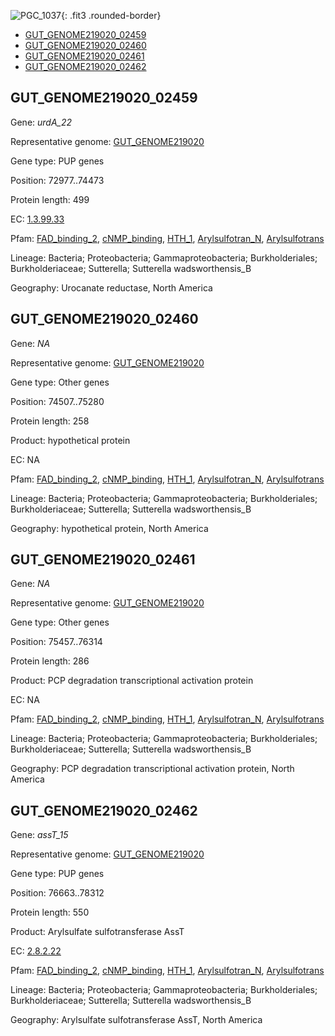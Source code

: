 ![PGC_1037](../static/images/Clusters_figure/PGC_1037.jpg){: .fit3 .rounded-border}

<ul id="myTab" class="nav nav-tabs">
  <li class="active">
        <a href="#tab1" data-toggle="tab">GUT_GENOME219020_02459</a>
  </li>
<li><a href="#tab2" data-toggle="tab">GUT_GENOME219020_02460</a></li>
<li><a href="#tab3" data-toggle="tab">GUT_GENOME219020_02461</a></li>
<li><a href="#tab4" data-toggle="tab">GUT_GENOME219020_02462</a></li>
</ul>

<div id="myTabContent" class="tab-content">
  <div class="tab-pane fade in active" id="tab1">

<h2 id="GUT_GENOME219020_02459">GUT_GENOME219020_02459</h2>
<p>Gene: <em>urdA_22</em>
<p>Representative genome: <a href="https://www.ebi.ac.uk/metagenomics/genomes/MGYG-HGUT-01361">GUT_GENOME219020</a></p>
<p>Gene type: PUP genes</p>
<p>Position: 72977..74473</p>
<p>Protein length: 499</p>
<p>EC: <a href="https://www.brenda-enzymes.org/enzyme.php?ecno=1.3.99.33">1.3.99.33</a></p>
<p>Pfam: <a href="http://pfam.xfam.org/family/FAD_binding_2">FAD_binding_2</a>, <a href="http://pfam.xfam.org/family/cNMP_binding">cNMP_binding</a>, <a href="http://pfam.xfam.org/family/HTH_1">HTH_1</a>, <a href="http://pfam.xfam.org/family/Arylsulfotran_N">Arylsulfotran_N</a>, <a href="http://pfam.xfam.org/family/Arylsulfotrans">Arylsulfotrans</a></p>
<p>Lineage: Bacteria; Proteobacteria; Gammaproteobacteria; Burkholderiales; Burkholderiaceae; Sutterella; Sutterella wadsworthensis_B</p>
<p>Geography: Urocanate reductase, North America</p>
  </div>

  <div class="tab-pane fade" id="tab2">

<h2 id="GUT_GENOME219020_02460">GUT_GENOME219020_02460</h2>
<p>Gene: <em>NA</em></p>
<p>Representative genome: <a href="https://www.ebi.ac.uk/metagenomics/genomes/MGYG-HGUT-01361">GUT_GENOME219020</a></p>
<p>Gene type: Other genes</p>
<p>Position: 74507..75280</p>
<p>Protein length: 258</p>
<p>Product: hypothetical protein</p>
<p>EC: NA</p>
<p>Pfam: <a href="http://pfam.xfam.org/family/FAD_binding_2">FAD_binding_2</a>, <a href="http://pfam.xfam.org/family/cNMP_binding">cNMP_binding</a>, <a href="http://pfam.xfam.org/family/HTH_1">HTH_1</a>, <a href="http://pfam.xfam.org/family/Arylsulfotran_N">Arylsulfotran_N</a>, <a href="http://pfam.xfam.org/family/Arylsulfotrans">Arylsulfotrans</a></p>
<p>Lineage: Bacteria; Proteobacteria; Gammaproteobacteria; Burkholderiales; Burkholderiaceae; Sutterella; Sutterella wadsworthensis_B</p>
<p>Geography: hypothetical protein, North America</p>

  </div>
  <div class="tab-pane fade" id="tab3">

<h2 id="GUT_GENOME219020_02461">GUT_GENOME219020_02461</h2>
<p>Gene: <em>NA</em></p>
<p>Representative genome: <a href="https://www.ebi.ac.uk/metagenomics/genomes/MGYG-HGUT-01361">GUT_GENOME219020</a></p>
<p>Gene type: Other genes</p>
<p>Position: 75457..76314</p>
<p>Protein length: 286</p>
<p>Product: PCP degradation transcriptional activation protein</p>
<p>EC: NA</p>
<p>Pfam: <a href="http://pfam.xfam.org/family/FAD_binding_2">FAD_binding_2</a>, <a href="http://pfam.xfam.org/family/cNMP_binding">cNMP_binding</a>, <a href="http://pfam.xfam.org/family/HTH_1">HTH_1</a>, <a href="http://pfam.xfam.org/family/Arylsulfotran_N">Arylsulfotran_N</a>, <a href="http://pfam.xfam.org/family/Arylsulfotrans">Arylsulfotrans</a></p>
<p>Lineage: Bacteria; Proteobacteria; Gammaproteobacteria; Burkholderiales; Burkholderiaceae; Sutterella; Sutterella wadsworthensis_B</p>
<p>Geography: PCP degradation transcriptional activation protein, North America</p>

  </div>
  <div class="tab-pane fade" id="tab4">

<h2 id="GUT_GENOME219020_02462">GUT_GENOME219020_02462</h2>
<p>Gene: <em>assT_15</em></p>
<p>Representative genome: <a href="https://www.ebi.ac.uk/metagenomics/genomes/MGYG-HGUT-01361">GUT_GENOME219020</a></p>
<p>Gene type: PUP genes</p>
<p>Position: 76663..78312</p>
<p>Protein length: 550</p>
<p>Product: Arylsulfate sulfotransferase AssT</p>
<p>EC: <a href="https://www.brenda-enzymes.org/enzyme.php?ecno=2.8.2.22">2.8.2.22</a></p>
<p>Pfam: <a href="http://pfam.xfam.org/family/FAD_binding_2">FAD_binding_2</a>, <a href="http://pfam.xfam.org/family/cNMP_binding">cNMP_binding</a>, <a href="http://pfam.xfam.org/family/HTH_1">HTH_1</a>, <a href="http://pfam.xfam.org/family/Arylsulfotran_N">Arylsulfotran_N</a>, <a href="http://pfam.xfam.org/family/Arylsulfotrans">Arylsulfotrans</a></p>
<p>Lineage: Bacteria; Proteobacteria; Gammaproteobacteria; Burkholderiales; Burkholderiaceae; Sutterella; Sutterella wadsworthensis_B</p>
<p>Geography: Arylsulfate sulfotransferase AssT, North America</p>

  </div>
</div>
